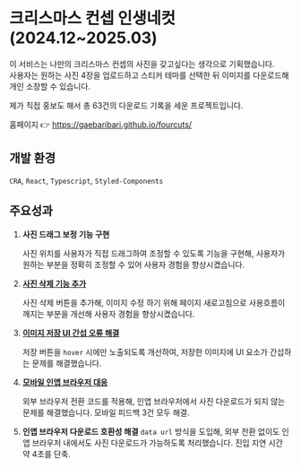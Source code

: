 # 크리스마스 컨셉 인생네컷 (2024.12~2025.03)

이 서비스는 나만의 크리스마스 컨셉의 사진을 갖고싶다는 생각으로 기획했습니다.<br/>
사용자는 원하는 사진 4장을 업로드하고 스티커 테마를 선택한 뒤 이미지를 다운로드해 개인 소장할 수 있습니다.<br/>

제가 직접 홍보도 해서 총 63건의 다운로드 기록을 세운 프로젝트입니다.

홈페이지 👉 https://gaebaribari.github.io/fourcuts/

## 개발 환경

`CRA`, `React`, `Typescript`, `Styled-Components`

## 주요성과

1. **사진 드래그 보정 기능 구현**

   사진 위치를 사용자가 직접 드래그하여 조정할 수 있도록 기능을 구현해, 사용자가 원하는 부분을 정확히 조정할 수 있어 사용자 경험을 향상시켰습니다.

2. [**사진 삭제 기능 추가**](https://velog.io/@gaebaribari/%ED%94%84%EB%A1%9C%EC%A0%9D%ED%8A%B8-%EA%B0%9C%EC%84%A0%ED%95%98%EA%B8%B0-%EC%9D%B4%EB%AF%B8%EC%A7%80-%EC%82%AD%EC%A0%9C-%EA%B8%B0%EB%8A%A5)

   사진 삭제 버튼을 추가해, 이미지 수정 하기 위해 페이지 새로고침으로 사용흐름이 깨지는 부분을 개선해 사용자 경험을 향상시켰습니다.

3. [**이미지 저장 UI 간섭 오류 해결**](https://velog.io/@gaebaribari/%EC%A7%84%EC%A7%9C-%EB%A7%88%EC%A7%80%EB%A7%89-%ED%94%BC%EB%93%9C%EB%B0%B1-%EC%82%AC%EC%A7%84%EB%8B%A4%EC%9A%B4%ED%95%A0%EB%95%8C)

   저장 버튼을 `hover` 시에만 노출되도록 개선하여, 저장한 이미지에 UI 요소가 간섭하는 문제를 해결했습니다.

5. [**모바일 인앱 브라우저 대응**](https://velog.io/@gaebaribari/%EB%AA%A8%EB%B0%94%EC%9D%BC-%ED%94%BC%EB%93%9C%EB%B0%B1-3%EA%B1%B4-%ED%95%B4%EA%B2%B0%ED%95%B4%EB%B3%B4%EC%9E%90)

   외부 브라우저 전환 코드를 적용해, 인앱 브라우저에서 사진 다운로드가 되지 않는 문제를 해결했습니다. 모바일 피드백 3건 모두 해결.

6. **인앱 브라우저 다운로드 호환성 해결**
   `data url` 방식을 도입해, 외부 전환 없이도 인앱 브라우저 내에서도 사진 다운로드가 가능하도록 처리했습니다. 진입 지연 시간 약 4초를 단축.
